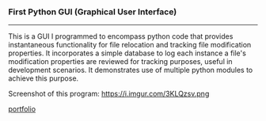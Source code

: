 ### First Python GUI (Graphical User Interface)
***

This is a GUI I programmed to encompass python code
that provides instantaneous functionality for file 
relocation and tracking file modification properties.
It incorporates a simple database to log each instance
a file's modification properties are reviewed for
tracking purposes, useful in development scenarios.
It demonstrates use of multiple python modules
to achieve this purpose.

Screenshot of this program: https://i.imgur.com/3KLQzsv.png

[portfolio](../Portfolio/READMEport1.md)
